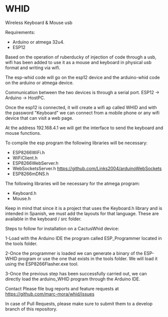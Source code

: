 # WHID
Wireless Keyboard &amp; Mouse usb

Requirements:
* Arduino or atmega 32u4.
* ESP12

Based on the operation of ruberducky of injection of code through a usb, wifi has been added to use it as a mouse and keyboard in physical usb format and writing via wifi.

The esp-whid code will go on the esp12 device and the arduino-whid code on the arduino or atmega device.

Communication between the two devices is through a serial port.
ESP12 -> Arduino -> HostPC.

Once the esp12 is connected, it will create a wifi ap called WHID and with the password "Keyboard" we can connect from a mobile phone or any wifi device that can visit a web page.

At the address 192.168.4.1 we will get the interface to send the keyboard and mouse functions.

To compile the esp program the following libraries will be necessary:
* ESP8266WiFi.h
* WiFiClient.h
* ESP8266WebServer.h
* WebSocketsServer.h  https://github.com/Links2004/arduinoWebSockets
* ESP8266mDNS.h

The following libraries will be necessary for the atmega program:
* Keyboard.h
* Mouse.h

Keep in mind that since it is a project that uses the Keyboard.h library and is intended in Spanish, we must add the layouts for that language.
These are available in the keyboard / src folder.

Steps to follow for installation on a CactusWhid device:

1-Load with the Arduino IDE the program called ESP_Programmer located in the tools folder.

2-Once the programmer is loaded we can generate a binary of the ESP-WHID program or use the one that exists in the tools folder. We will load it using the ESP8266Flasher.exe tool.

3-Once the previous step has been successfully carried out, we can directly load the arduino_WHID program through the Arduino IDE.

Contact
Please file bug reports and feature requests at https://github.com/marc-mora/whid/issues

In case of Pull Requests, please make sure to submit them to a develop branch of this repository.

